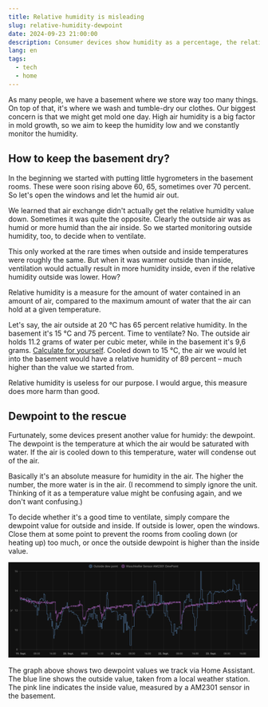 ```yaml
---
title: Relative humidity is misleading
slug: relative-humidity-dewpoint
date: 2024-09-23 21:00:00
description: Consumer devices show humidity as a percentage, the relative humidity. When trying to keep a room dry, this is hugely misleading. The more useful value is the dewpoint.
lang: en
tags:
  - tech
  - home
---
```


As many people, we have a basement where we store way too many things. On top of that, it's where we wash and tumble-dry our clothes. Our biggest concern is that we might get mold one day. High air humidity is a big factor in mold growth, so we aim to keep the humidity low and we constantly monitor the humidity.

## How to keep the basement dry?

In the beginning we started with putting little hygrometers in the basement rooms. These were soon rising above 60, 65, sometimes over 70 percent. So let's open the windows and let the humid air out.

We learned that air exchange didn't actually get the relative humidity value down. Sometimes it was quite the opposite. Clearly the outside air was as humid or more humid than the air inside. So we started monitoring outside humidity, too, to decide when to ventilate.

This only worked at the rare times when outside and inside temperatures were roughly the same. But when it was warmer outside than inside, ventilation would actually result in more humidity inside, even if the relative humidity outside was lower. How?

Relative humidity is a measure for the amount of water contained in an amount of air, compared to the maximum amount of water that the air can hold at a given temperature.

Let's say, the air outside at 20 °C has 65 percent relative humidity. In the basement it's 15 °C and 75 percent. Time to ventilate? No. The outside air holds 11.2 grams of water per cubic meter, while in the basement it's 9,6 grams. [Calculate for yourself](https://www.calculator.net/dew-point-calculator.html?airtemperature=20&airtemperatureunit=celsius&humidity=65&dewpoint=&dewpointunit=celsius&x=Calculate). Cooled down to 15 °C, the air we would let into the basement would have a relative humidity of 89 percent – much higher than the value we started from.

Relative humidity is useless for our purpose. I would argue, this measure does more harm than good.

## Dewpoint to the rescue

Furtunately, some devices present another value for humidy: the dewpoint. The dewpoint is the temperature at which the air would be saturated with water. If the air is cooled down to this temperature, water will condense out of the air.

Basically it's an absolute measure for humidity in the air. The higher the number, the more water is in the air. (I recommend to simply ignore the unit. Thinking of it as a temperature value might be confusing again, and we don't want confusing.)

To decide whether it's a good time to ventilate, simply compare the dewpoint value for outside and inside. If outside is lower, open the windows. Close them at some point to prevent the rooms from cooling down (or heating up) too much, or once the outside dewpoint is higher than the inside value.

![Dewpoint time series](dewpoint.png)

The graph above shows two dewpoint values we track via Home Assistant. The blue line shows the outside value, taken from a local weather station. The pink line indicates the inside value, measured by a AM2301 sensor in the basement.
